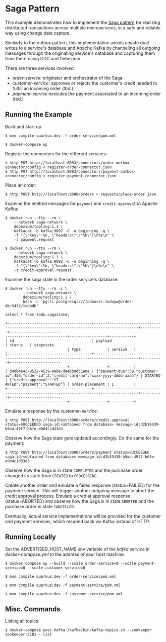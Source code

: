 # Saga Pattern

This example demonstrates how to implement the [Saga pattern](https://microservices.io/patterns/data/saga.html) for realizing distributed transactions across multiple microservices, in a safe and reliable way using change data capture.

Similarly to the outbox pattern, this implementation avoids unsafe dual writes to a service's database and Apache Kafka by channeling all outgoing messages through the originating service's database and capturing them from there using CDC and Debezium.

There are three services involved:

* _order-service:_ originator and orchestrator of the Saga
* _customer-service:_ approves or rejects the customer's credit needed to fulfill an incoming order (tbd.)
* _payment-service_ executes the payment associated to an incoming order (tbd.)

## Running the Example

Build and start up:

```console
$ mvn compile quarkus:dev -f order-service/pom.xml
```

```console
$ docker-compose up
```

Register the connectors for the different services:

```console
$ http PUT http://localhost:8083/connectors/order-outbox-connector/config < register-order-connector.json
$ http PUT http://localhost:8083/connectors/payment-outbox-connector/config < register-payment-connector.json
```

Place an order:

```console
$ http POST http://localhost:8080/orders < requests/place-order.json
```

Examine the emitted messages for `payment` and `credit-approval` in Apache Kafka:

```console
$ docker run --tty --rm \
    --network saga-network \
    debezium/tooling:1.1 \
    kafkacat -b kafka:9092 -C -o beginning -q \
    -f "{\"key\":%k, \"headers\":\"%h\"}\n%s\n" \
    -t payment.request

$ docker run --tty --rm \
    --network saga-network \
    debezium/tooling:1.1 \
    kafkacat -b kafka:9092 -C -o beginning -q \
    -f "{\"key\":%k, \"headers\":\"%h\"}\n%s\n" \
    -t credit-approval.request
```

Examine the saga state in the order service's database:

```console
$ docker run --tty --rm -i \
        --network saga-network \
        debezium/tooling:1.1 \
        bash -c 'pgcli postgresql://todouser:todopw@order-db:5432/tododb'

select * from todo.sagastate;

+--------------------------------------+------------------------------------------------------------------------------------------+----------+-----------------------
----------------------------+-----------------+-----------+
| id                                   | payload                                                                                  | status   | stepstate
                            | type            | version   |
|--------------------------------------+------------------------------------------------------------------------------------------+----------+-----------------------
----------------------------+-----------------+-----------|
| d08b4e43-8522-4539-9aba-de4bb0dc1a8e | {"payment-due":59,"customer-id":456,"order-id":2,"credit-card-no":"xxxx-yyyy-dddd-aaaa"} | STARTED  | {"credit-approval":"ST
ARTED","payment":"STARTED"} | order-placement | 1         |
+--------------------------------------+------------------------------------------------------------------------------------------+----------+-----------------------
----------------------------+-----------------+-----------+
```

Emulate a response by the _customer-service_:

```console
$ http POST http://localhost:8080/orders/credit-approval status=SUCCEEDED saga-id:<obtained from database> message-id:d2b19439-b9aa-49f7-b6fe-e9d4c1d33e4
```

Observe how the Saga state gets updated accordingly. Do the same for the payment:

```console
$ http POST http://localhost:8080/orders/payment status=SUCCEEDED saga-id:<obtained from database> message-id:d2b19439-b9aa-49f7-b6fe-e9d4c1d33e5
```

Observe how the Saga is in state `COMPLETED` and the purchase order changed its state from `CREATED` to `PROCESSING`.

Create another order and emulate a failed response (status=FAILED) for the payment service.
This will trigger another outgoing message to abort the credit approval process.
Emulate a crediat approval response (status=ABORTED) and observe how the Saga is in state `ABORTED` and the purchase order in state `CANCELLED`.

Eventually,
actual service implementations will be provided for the customer and payment services,
which respond back via Kafka instead of HTTP.

## Running Locally

Set the ADVERTISED_HOST_NAME env variable of the _kafka_ service in _docker-compose.yml_ to the address of your host machine.

```console
$ docker-compose up --build --scale order-service=0 --scale payment-service=0 --scale customer-service=0
```

```console
$ mvn compile quarkus:dev -f order-service/pom.xml
```

```console
$ mvn compile quarkus:dev -f payment-service/pom.xml
```

```console
$ mvn compile quarkus:dev -f customer-service/pom.xml
```

## Misc. Commands

Listing all topics:

```console
$ docker-compose exec kafka /kafka/bin/kafka-topics.sh --zookeeper zookeeper:2181 --list
```